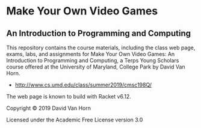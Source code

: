 # Make Your Own Video Games
## An Introduction to Programming and Computing

This repository contains the course materials, including the class web
page, exams, labs, and assignments for Make Your Own Video Games: An
Introduction to Programming and Computing, a Terps Young Scholars
course offered at the University of Maryland, College Park by David
Van Horn.

* http://www.cs.umd.edu/class/summer2019/cmsc198Q/

The web page is known to build with Racket v6.12.

Copyright © 2019 David Van Horn

Licensed under the Academic Free License version 3.0

